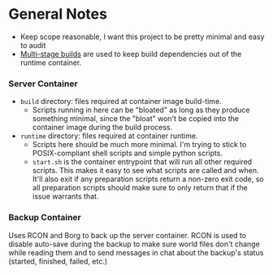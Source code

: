 # General Notes
- Keep scope reasonable, I want this project to be pretty minimal and easy to audit
- [Multi-stage builds](https://docs.docker.com/build/building/multi-stage/) are used to keep build dependencies out of the runtime container.

### Server Container
- `build` directory: files required at container image build-time.
	- Scripts running in here can be "bloated" as long as they produce something minimal, since the "bloat" won't be copied into the container image during the build process.
- `runtime` directory: files required at container runtime.
	- Scripts here should be much more minimal. I'm trying to stick to POSIX-compliant shell scripts and simple python scripts.
	- `start.sh` is the container entrypoint that will run all other required scripts. This makes it easy to see what scripts are called and when. It'll also exit if any preparation scripts return a non-zero exit code, so all preparation scripts should make sure to only return that if the issue warrants that.

### Backup Container
Uses RCON and Borg to back up the server container.
RCON is used to disable auto-save during the backup to make sure world files don't change while reading them and to send messages in chat about the backup's status (started, finished, failed, etc.)
